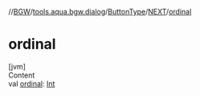 //[BGW](../../../../index.md)/[tools.aqua.bgw.dialog](../../index.md)/[ButtonType](../index.md)/[NEXT](index.md)/[ordinal](ordinal.md)



# ordinal  
[jvm]  
Content  
val [ordinal](ordinal.md): [Int](https://kotlinlang.org/api/latest/jvm/stdlib/kotlin/-int/index.html)  




